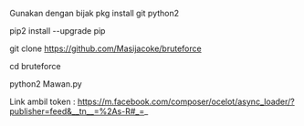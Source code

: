 Gunakan dengan bijak
pkg install git python2

pip2 install --upgrade pip

git clone https://github.com/Masijacoke/bruteforce

cd bruteforce

python2 Mawan.py

Link ambil token : https://m.facebook.com/composer/ocelot/async_loader/?publisher=feed&__tn__=%2As-R#_=_
